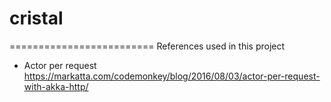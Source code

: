 cristal
=========================


 
=========================
References used in this project 

- Actor per request https://markatta.com/codemonkey/blog/2016/08/03/actor-per-request-with-akka-http/
